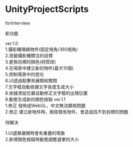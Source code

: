 # UnityProjectScripts
forInterview 

新功能

ver.1.0\
1.攝影機環繞物件(固定視角/360視角)\
2.改變攝影機關注的目標\
3.更換目標的顏色(材質球)\
4.在場景中建立新的物件(最大10個)\
5.控制場景中的燈光\
6.UI透過點擊來展開和關閉\
7.文字框自動依據文字長度生成大小\
8.依據滑鼠位置自動修正文字框的出現位置\
9.動態生成新的顏色按鈕
ver.1.1\
1.修正 發佈成WebGL，中文無法顯視問題\
2.修正 建立新物件時，刪除既有物件，會造成找不到目標的問題

待解決

1.UI選單展開時會有重疊的現象\
2.新增顏色按鈕時動態調整選單的大小
